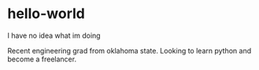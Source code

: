 # hello-world
I have no idea what im doing

Recent engineering grad from oklahoma state.
Looking to learn python and become a freelancer.

